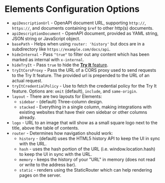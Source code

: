 # Elements Configuration Options

- `apiDescriptionUrl` - OpenAPI document URL, supporting `http://`, `https://`, and documents containing `$ref` to other http(s) documents.
- `apiDescriptionDocument` - OpenAPI document, provided as YAML string, JSON string or JavaScript object.
- `basePath` - Helps when using `router: 'history'` but docs are in a subdirectory like `https://example.com/docs/api`.
- `hideInternal` - Pass `"true"` to filter out any content which has been marked as internal with `x-internal`.
- `hideTryIt` - Pass `true` to hide the [**Try It** feature](https://meta.stoplight.io/docs/platform/ZG9jOjM2OTM3Mjky-try-it).
- `tryItCorsProxy` - Pass the URL of a CORS proxy used to send requests to the Try It feature. The provided url is prepended to the URL of an actual request.
- `tryItCredentialPolicy` - Use to fetch the credential policy for the Try It feature. Options are: `omit` (default), `include`, and `same-origin`.
- `layout` - There are two layouts for Elements:
  - `sidebar` - (default) Three-column design.
  - `stacked` - Everything in a single column, making integrations with existing websites that have their own sidebar or other columns already.
- `logo` - URL to an image that will show as a small square logo next to the title, above the table of contents.
- `router` -  Determines how navigation should work:
  - `history` - (default) uses the HTML5 history API to keep the UI in sync with the URL.
  - `hash` - uses the hash portion of the URL (i.e. window.location.hash) to keep the UI in sync with the URL.
  - `memory` - keeps the history of your "URL" in memory (does not read or write to the address bar).
  - `static` - renders using the StaticRouter which can help rendering pages on the server.

